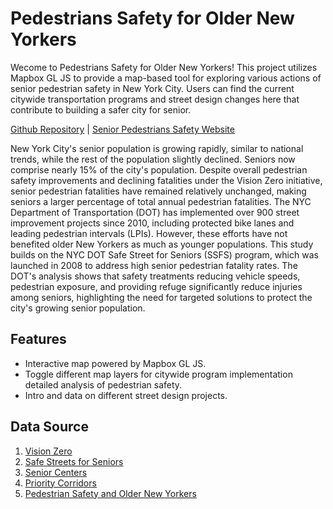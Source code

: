 # Pedestrians Safety for Older New Yorkers
Wecome to Pedestrians Safety for Older New Yorkers! This project utilizes Mapbox GL JS to provide a map-based tool for exploring various actions of senior pedestrian safety in New York City. Users can find the current citywide transportation programs and street design changes here that contribute to building a safer city for senior.

[Github Repository](https://github.com/Syhan2000/Advanced_GIS_Final_Project) | [Senior Pedestrians Safety Website](https://syhan2000.github.io/Advanced_GIS_Final_Project/) 

New York City's senior population is growing rapidly, similar to national trends, while the rest of the population slightly declined. Seniors now comprise nearly 15% of the city's population. Despite overall pedestrian safety improvements and declining fatalities under the Vision Zero initiative, senior pedestrian fatalities have remained relatively unchanged, making seniors a larger percentage of total annual pedestrian fatalities. The NYC Department of Transportation (DOT) has implemented over 900 street improvement projects since 2010, including protected bike lanes and leading pedestrian intervals (LPIs). However, these efforts have not benefited older New Yorkers as much as younger populations. This study builds on the NYC DOT Safe Street for Seniors (SSFS) program, which was launched in 2008 to address high senior pedestrian fatality rates. The DOT's analysis shows that safety treatments reducing vehicle speeds, pedestrian exposure, and providing refuge significantly reduce injuries among seniors, highlighting the need for targeted solutions to protect the city's growing senior population.

## Features
- Interactive map powered by Mapbox GL JS.
- Toggle different map layers for citywide program implementation detailed analysis of pedestrian safety.
- Intro and data on different street design projects.

## Data Source
1. [Vision Zero](https://www.nyc.gov/content/visionzero/pages/)
2. [Safe Streets for Seniors](https://data.cityofnewyork.us/Transportation/VZV_Safe-Streets-for-Seniors/bsuh-ywiw)
3. [Senior Centers](https://data.cityofnewyork.us/Transportation/VZV_Senior-Centers/xu8q-aip5)
4. [Priority Corridors](https://data.cityofnewyork.us/Transportation/VZV_Priority-Corridors/kdda-2wcy)
5. [Pedestrian Safety and Older New Yorkers](https://www.nyc.gov/html/dot/downloads/pdf/pedestrian-safety-older-new-yorkers.pdf)
